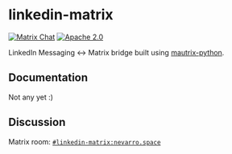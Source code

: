 # linkedin-matrix

[![Matrix Chat](https://img.shields.io/matrix/linkedin-matrix:nevarro.space?server_fqdn=matrix.nevarro.space)](https://matrix.to/#/#linkedin-matrix:nevarro.space?via=nevarro.space&via=sumnerevans.com)
[![Apache 2.0](https://img.shields.io/github/license/sumnerevans/linkedin-matrix)](https://github.com/sumnerevans/linkedin-matrix/blob/master/LICENSE)

LinkedIn Messaging <-> Matrix bridge built using
[mautrix-python](https://github.com/tulir/mautrix-python).

## Documentation

Not any yet :)

## Discussion

Matrix room:
[`#linkedin-matrix:nevarro.space`](https://matrix.to/#/#linkedin-matrix:nevarro.space?via=nevarro.space&via=sumnerevans.com)
